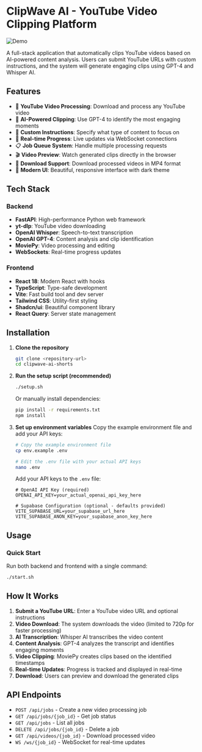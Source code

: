 # ClipWave AI - YouTube Video Clipping Platform

![Demo](ezgif-36609b42afe931.gif)

A full-stack application that automatically clips YouTube videos based on AI-powered content analysis. Users can submit YouTube URLs with custom instructions, and the system will generate engaging clips using GPT-4 and Whisper AI.

## Features

- 🎥 **YouTube Video Processing**: Download and process any YouTube video
- 🤖 **AI-Powered Clipping**: Use GPT-4 to identify the most engaging moments
- 📝 **Custom Instructions**: Specify what type of content to focus on
- 🔄 **Real-time Progress**: Live updates via WebSocket connections
- 📋 **Job Queue System**: Handle multiple processing requests
- 🎬 **Video Preview**: Watch generated clips directly in the browser
- 💾 **Download Support**: Download processed videos in MP4 format
- 🎨 **Modern UI**: Beautiful, responsive interface with dark theme

## Tech Stack

### Backend
- **FastAPI**: High-performance Python web framework
- **yt-dlp**: YouTube video downloading
- **OpenAI Whisper**: Speech-to-text transcription
- **OpenAI GPT-4**: Content analysis and clip identification
- **MoviePy**: Video processing and editing
- **WebSockets**: Real-time progress updates

### Frontend
- **React 18**: Modern React with hooks
- **TypeScript**: Type-safe development
- **Vite**: Fast build tool and dev server
- **Tailwind CSS**: Utility-first styling
- **Shadcn/ui**: Beautiful component library
- **React Query**: Server state management

## Installation

1. **Clone the repository**
   ```bash
   git clone <repository-url>
   cd clipwave-ai-shorts
   ```

2. **Run the setup script (recommended)**
   ```bash
   ./setup.sh
   ```
   
   Or manually install dependencies:
   ```bash
   pip install -r requirements.txt
   npm install
   ```

3. **Set up environment variables**
   Copy the example environment file and add your API keys:
   
   ```bash
   # Copy the example environment file
   cp env.example .env
   
   # Edit the .env file with your actual API keys
   nano .env
   ```
   
   Add your API keys to the `.env` file:
   ```env
   # OpenAI API Key (required)
   OPENAI_API_KEY=your_actual_openai_api_key_here
   
   # Supabase Configuration (optional - defaults provided)
   VITE_SUPABASE_URL=your_supabase_url_here
   VITE_SUPABASE_ANON_KEY=your_supabase_anon_key_here
   ```

## Usage

### Quick Start
Run both backend and frontend with a single command:
```bash
./start.sh
```

## How It Works

1. **Submit a YouTube URL**: Enter a YouTube video URL and optional instructions
2. **Video Download**: The system downloads the video (limited to 720p for faster processing)
3. **AI Transcription**: Whisper AI transcribes the video content
4. **Content Analysis**: GPT-4 analyzes the transcript and identifies engaging moments
5. **Video Clipping**: MoviePy creates clips based on the identified timestamps
6. **Real-time Updates**: Progress is tracked and displayed in real-time
7. **Download**: Users can preview and download the generated clips

## API Endpoints

- `POST /api/jobs` - Create a new video processing job
- `GET /api/jobs/{job_id}` - Get job status
- `GET /api/jobs` - List all jobs
- `DELETE /api/jobs/{job_id}` - Delete a job
- `GET /api/videos/{job_id}` - Download processed video
- `WS /ws/{job_id}` - WebSocket for real-time updates

